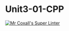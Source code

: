 # Unit3-01-CPP
[![Mr Coxall's Super Linter](https://github.com/ICS3U-Programming-Katie-G/Unit3-01-CPP/workflows/Mr%20Coxall's%20Super%20Linter/badge.svg)](https://github.com/ICS3U-Programming-Katie-G/Unit3-01-CPP/actions/)
